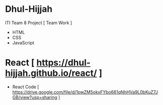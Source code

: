 # Dhul-Hijjah
ITI Team 8 Project [ Team Work ]

* HTML
* CSS
* JavaScript

# React [ https://dhul-hijjah.github.io/react/ ]

- React Code [ https://drive.google.com/file/d/1pwZM5okxFYbo661qNhHVa9L0bKuZ7JGB/view?usp=sharing ]
